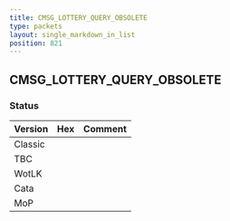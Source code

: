 ```yaml
---
title: CMSG_LOTTERY_QUERY_OBSOLETE
type: packets
layout: single_markdown_in_list
position: 821
---
```


## CMSG_LOTTERY_QUERY_OBSOLETE

### Status

Version | Hex | Comment
---------- | ---------- | ---------- 
Classic |  |  
TBC |  |  
WotLK |  |  
Cata |  |  
MoP |  |  